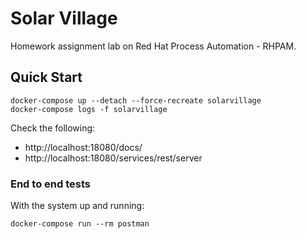 # Solar Village

Homework assignment lab on Red Hat Process Automation - RHPAM.

## Quick Start

```
docker-compose up --detach --force-recreate solarvillage
docker-compose logs -f solarvillage
```

Check the following:
* http://localhost:18080/docs/
* http://localhost:18080/services/rest/server

### End to end tests

With the system up and running:

```
docker-compose run --rm postman
```
